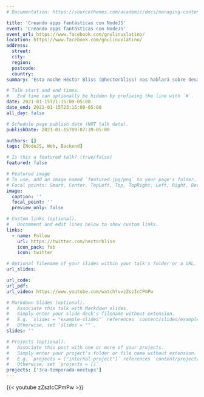 ```yaml
---
# Documentation: https://sourcethemes.com/academic/docs/managing-content/

title: 'Creando apps fantásticas con NodeJS'
event: 'Creando apps fantásticas con NodeJS'
event_url: https://www.facebook.com/gnulinuxlatino/
location: https://www.facebook.com/gnulinuxlatino/
address:
  street:
  city:
  region:
  postcode:
  country:
summary: 'Esta noche Héctor Bliss (@hectorbliss) nos hablará sobre desarrollo de aplicaciones con NodeJS. Y nos platicará sobre cómo ha puesto varios proyectos en producción utilizando este framework.'

# Talk start and end times.
#   End time can optionally be hidden by prefixing the line with `#`.
date: 2021-01-15T21:15:00-05:00
date_end: 2021-01-15T23:15:00-05:00
all_day: false

# Schedule page publish date (NOT talk date).
publishDate: 2021-01-15T09:07:39-05:00

authors: []
tags: [NodeJS, Web, Backend]

# Is this a featured talk? (true/false)
featured: false

# Featured image
# To use, add an image named `featured.jpg/png` to your page's folder.
# Focal points: Smart, Center, TopLeft, Top, TopRight, Left, Right, BottomLeft, Bottom, BottomRight.
image:
  caption: ''
  focal_point: ''
  preview_only: false

# Custom links (optional).
#   Uncomment and edit lines below to show custom links.
links:
  - name: Follow
    url: https://twitter.com/hectorbliss
    icon_pack: fab
    icon: twitter

# Optional filename of your slides within your talk's folder or a URL.
url_slides:

url_code:
url_pdf:
url_video: https://www.youtube.com/watch?v=zZszIcCPmPw

# Markdown Slides (optional).
#   Associate this talk with Markdown slides.
#   Simply enter your slide deck's filename without extension.
#   E.g. `slides = "example-slides"` references `content/slides/example-slides.md`.
#   Otherwise, set `slides = ""`.
slides: ''

# Projects (optional).
#   Associate this post with one or more of your projects.
#   Simply enter your project's folder or file name without extension.
#   E.g. `projects = ["internal-project"]` references `content/project/deep-learning/index.md`.
#   Otherwise, set `projects = []`.
projects: ['3ra-temporada-meetups']
---
```


{{< youtube zZszIcCPmPw >}}
